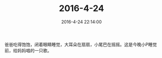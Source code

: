﻿---
title: "2016-4-24"
date: 2016-4-24 22:14:00
tags:
categories: 爸爸
---
爸爸吃得饱饱，闭着眼睛睡觉，大耳朵在扇扇，小尾巴在摇摇。这是今晚小P睡觉前，给妈妈唱的一只歌。